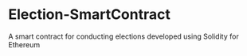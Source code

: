 # Election-SmartContract
A smart contract for conducting elections developed using Solidity for Ethereum
